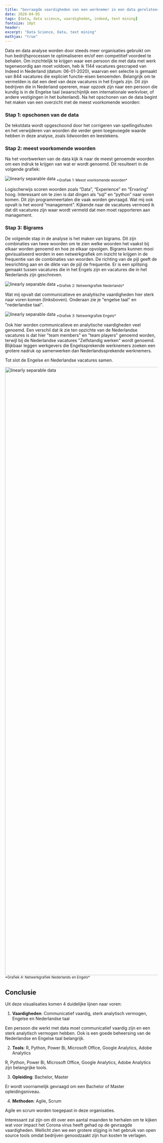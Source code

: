 ```yaml
---
title: "Gevraagde vaardigheden van een werknemer in een data gerelateerde functie"
date: 2020-04-05
tags: [data, data science, vaardigheden, indeed, text mining]
fontsize: 10pt
header:
excerpt: "Data Science, Data, text mining"
mathjax: "true"
---
```

Data en data analyse worden door steeds meer organisaties gebruikt om hun bedrijfsprocessen te optimaliseren en/of een competitief voordeel te behalen. Om inzichtelijk te krijgen waar een persoon die met data met werk tegenwoordig aan moet voldoen, heb ik 1144 vacatures gescraped van Indeed in Nederland (datum: 06-01-2020), waarvan een selectie is gemaakt van 844 vacatures die expliciet functie-eisen benoemden. Belangrijk om te vermelden is dat een deel van deze vacatures in het Engels zijn. Dit zijn bedrijven die in Nederland opereren, maar opzoek zijn naar een persoon die kundig is in de Engelse taal (waarschijnlijk een internationale werkvloer, of andere vestigingen in het buitenland). Na het opschonen van de data begint het maken van een overzicht met de meest voorkomende woorden:

### Stap 1: opschonen van de data
De tekstdata wordt opgeschoond door het corrigeren van spellingsfouten en het verwijderen van woorden die verder geen toegevoegde waarde hebben in deze analyse, zoals lidwoorden en leestekens. 

### Stap 2: meest voorkomende woorden
Na het voorbwerken van de data kijk ik naar de meest genoemde woorden om een indruk te krijgen van wat er wordt genoemd. Dit resulteert in de volgende grafiek:

<img src="{{ site.url }}{{ site.baseurl }}/images/Meeste_woorden.png" alt="linearly separable data">
<sub> *Grafiek 1: Meest voorkomende woorden* </sub>

Logischerwijs scoren woorden zoals “Data”, “Experience” en “Ervaring” hoog. Interessant om te zien is dat dingen als “sql” en “python” naar voren komen. Dit zijn programmeertalen die vaak worden gevraagd. Wat mij ook opvalt is het woord “management”. Kijkende naar de vacatures vermoed ik dat dit vacatures zijn waar wordt vermeld dat men moet rapporteren aan management. 

### Stap 3: Bigrams
De volgende stap in de analyse is het maken van bigrams. Dit zijn combinaties van twee woorden om te zien welke woorden het vaakst bij elkaar worden genoemd en hoe ze elkaar opvolgen. Bigrams kunnen mooi gevisualiseerd worden in een netwerkgrafiek om inzicht te krijgen in de frequentie van de combinaties van woorden. De richting van de pijl geeft de leesrichting aan en de dikte van de pijl de frequentie. Er is een splitsing gemaakt tussen vacatures die in het Engels zijn en vacatures die in het Nederlands zijn geschreven. 

<img src="{{ site.url }}{{ site.baseurl }}/images/netwerk NL.png" alt="linearly separable data">
<sub>*Grafiek 2: Netwerkgrafiek Nederlands* </sub>

Wat mij opvalt dat communicatieve en analytische vaardigheden hier sterk naar voren komen (linksboven). Onderaan zie je "engelse taal" en "nederlandse taal". 

<img src="{{ site.url }}{{ site.baseurl }}/images/netwerk_ENG.png" alt="linearly separable data">
<sub> *Grafiek 3: Netwerkgrafiek Engels* </sub>

Ook hier worden communicatieve en analytische vaardigheden veel genoemd. Een verschil dat ik zie ten opzichte van de Nederlandse vacatures is dat hier "team members" en "team players" genoemd worden, terwijl bij de Nederlandse vacatures "Zelfstandig werken" wordt genoemd. Blijkbaar leggen werkgevers die Engelssprekende werknemers zoeken een grotere nadruk op samenwerken dan Nederlandssprekende werknemers.

Tot slot de Engelse en Nederlandse vacatures samen. 

<img src="{{ site.url }}{{ site.baseurl }}/images/netwerk.png" width="2400px" height="2000px" alt="linearly separable data">
<sub> *Grafiek 4: Netwerkgrafiek Nederlands en Engels* </sub>

## Conclusie
Uit deze visualisaties komen 4 duidelijke lijnen naar voren:

1.  **Vaardigheden**: Communicatief vaardig, sterk analytisch vermogen, Engelse en Nederlandse taal

Een persoon die werkt met data moet communicatief vaardig zijn en een sterk analytisch vermogen hebben. Ook is een goede beheersing van de Nederlandse en Engelse taal belangrijk. 

2.  **Tools**: R, Python, Power Bi, Microsoft Office, Google Analytics, Adobe Analytics

R, Python, Power Bi, Microsoft Office, Google Analytics, Adobe Analytics zijn belangrijke tools.

3.  **Opleiding**: Bachelor, Master

Er wordt voornamelijk gevraagd om een Bachelor of Master opleidingsniveau.

4.  **Methoden**: Agile, Scrum

Agile en scrum worden toegepast in deze organisaties. 

Interessant zal zijn om dit over een aantal maanden te herhalen om te kijken wat voor impact het Corona virus heeft gehad op de gevraagde vaardigheden. Wellicht zien we een grotere stijging in het gebruik van open source tools omdat bedrijven genoodzaakt zijn hun kosten te verlagen. 
